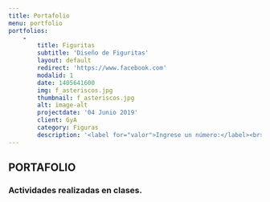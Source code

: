 ```yaml
---
title: Portafolio
menu: portfolio
portfolios:
    -
        title: Figuritas
        subtitle: 'Diseño de Figuritas'
        layout: default
        redirect: 'https://www.facebook.com'
        modalid: 1
        date: 1405641600
        img: f_asteriscos.jpg
        thumbnail: f_asteriscos.jpg
        alt: image-alt
        projectdate: '04 Junio 2019'
        client: GyA
        category: Figuras
        description: '<label for="valor">Ingrese un número:</label><br><input type="text" id="valor" onkeyup="myFunction()"/><br><br><code id="figura" class="fig"></code>'
---
```


## PORTAFOLIO
### Actividades realizadas en clases.

<style type="text/css">
    div.modal-body  p{
        text-align: left;
    }
</style>

<script type="text/javascript">
    function myFunction() {
        var max = document.getElementById("valor").value;
        var dato = parseInt(max);
        
            if(Number.isInteger(dato)){
                var filas,columnas;
                var cadena = "";
                
                for (filas=0;filas<max;filas++){
                    for(columnas=0;columnas<=filas;columnas++){
                        cadena = cadena +"*";
                    }
                    cadena = cadena +"<br>"; 
                }
                for (filas=0;filas<max;filas++){
                    for(columnas=0;columnas<max;columnas++){
                        if(columnas<=filas){
                            cadena = cadena +"&nbsp";
                        }else{
                             cadena = cadena +"*";
                        }
                    }
                    cadena = cadena +"<br>"; 
                }
                document.getElementById("figura").innerHTML = cadena;
                document.getElementById("valor").value=" "; 
            }else{
                alert("El dato ingresado no es un numero entero");
                document.getElementById("valor").value=" "; 
            }
    }
</script>